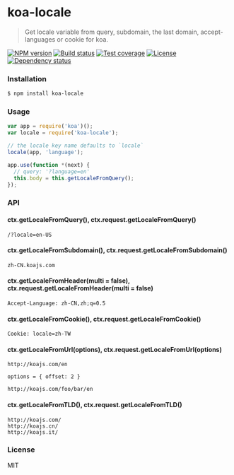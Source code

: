 # koa-locale

> Get locale variable from query, subdomain, the last domain, accept-languages or cookie for koa.

[![NPM version][npm-img]][npm-url]
[![Build status][travis-img]][travis-url]
[![Test coverage][coveralls-img]][coveralls-url]
[![License][license-img]][license-url]
[![Dependency status][david-img]][david-url]

### Installation

```bash
$ npm install koa-locale
```

### Usage

```js
var app = require('koa')();
var locale = require('koa-locale');

// the locale key name defaults to `locale`
locale(app, 'language');

app.use(function *(next) {
  // query: '?language=en'
  this.body = this.getLocaleFromQuery();
});
```

### API

#### ctx.getLocaleFromQuery(), ctx.request.getLocaleFromQuery()

```
/?locale=en-US
```

#### ctx.getLocaleFromSubdomain(), ctx.request.getLocaleFromSubdomain()

```
zh-CN.koajs.com
```

#### ctx.getLocaleFromHeader(multi = false), ctx.request.getLocaleFromHeader(multi = false)

```
Accept-Language: zh-CN,zh;q=0.5
```

#### ctx.getLocaleFromCookie(), ctx.request.getLocaleFromCookie()

```
Cookie: locale=zh-TW
```

#### ctx.getLocaleFromUrl(options), ctx.request.getLocaleFromUrl(options)

```
http://koajs.com/en
```

```
options = { offset: 2 }

http://koajs.com/foo/bar/en
```

#### ctx.getLocaleFromTLD(), ctx.request.getLocaleFromTLD()

```
http://koajs.com/
http://koajs.cn/
http://koajs.it/
```

### License

  MIT

[npm-img]: https://img.shields.io/npm/v/koa-locale.svg?style=flat-square
[npm-url]: https://npmjs.org/package/koa-locale
[travis-img]: https://img.shields.io/travis/koa-modules/locale.svg?style=flat-square
[travis-url]: https://travis-ci.org/koa-modules/locale
[coveralls-img]: https://img.shields.io/coveralls/koa-modules/locale.svg?style=flat-square
[coveralls-url]: https://coveralls.io/r/koa-modules/locale?branch=master
[license-img]: https://img.shields.io/badge/license-MIT-green.svg?style=flat-square
[license-url]: LICENSE
[david-img]: https://img.shields.io/david/koa-modules/locale.svg?style=flat-square
[david-url]: https://david-dm.org/koa-modules/locale
